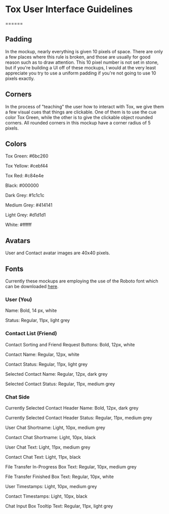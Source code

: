 # Tox User Interface Guidelines
======

## Padding

In the mockup, nearly everything is given 10 pixels of space. There are only a few places where this rule is broken, and those are usually for good reason such as to draw attention. This 10 pixel number is not set in stone, but if you're building a UI off of these mockups, I would at the very least appreciate you try to use a uniform padding if you're not going to use 10 pixels exactly.

## Corners

In the process of "teaching" the user how to interact with Tox, we give them a few visual cues that things are clickable. One of them is to use the cue color Tox Green, while the other is to give the clickable object rounded corners. All rounded corners in this mockup have a corner radius of 5 pixels.

## Colors

Tox Green: #6bc260

Tox Yellow: #cebf44

Tox Red: #c84e4e

Black: #000000

Dark Grey: #1c1c1c

Medium Grey: #414141

Light Grey: #d1d1d1

White: #ffffff

## Avatars

User and Contact avatar images are 40x40 pixels.

## Fonts

Currently these mockups are employing the use of the Roboto font which can be downloaded <a href="http://developer.android.com/design/style/typography.html">here</a>.

### User (You)

Name: Bold, 14 px, white

Status: Regular, 11px, light grey

### Contact List (Friend)

Contact Sorting and Friend Request Buttons: Bold, 12px, white

Contact Name: Regular, 12px, white

Contact Status: Regular, 11px, light grey

Selected Contact Name: Regular, 12px, dark grey

Selected Contact Status: Regular, 11px, medium grey

### Chat Side

Currently Selected Contact Header Name: Bold, 12px, dark grey

Currently Selected Contact Header Status: Regular, 11px, medium grey

User Chat Shortname: Light, 10px, medium grey

Contact Chat Shortname: Light, 10px, black

User Chat Text: Light, 11px, medium grey

Contact Chat Text: Light, 11px, black

File Transfer In-Progress Box Text: Regular, 10px, medium grey

File Transfer Finished Box Text: Regular, 10px, white

User Timestamps: Light, 10px, medium grey

Contact Timestamps: Light, 10px, black 

Chat Input Box Tooltip Text: Regular, 11px, light grey
